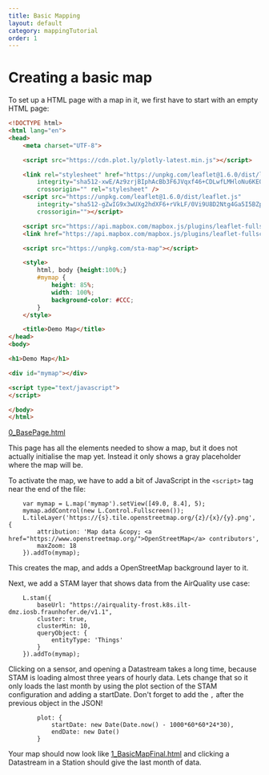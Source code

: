 ```yaml
---
title: Basic Mapping
layout: default
category: mappingTutorial
order: 1
---
```


# Creating a basic map

To set up a HTML page with a map in it, we first have to start with an empty HTML page:

```html
<!DOCTYPE html>
<html lang="en">
<head>
    <meta charset="UTF-8">

    <script src="https://cdn.plot.ly/plotly-latest.min.js"></script>

    <link rel="stylesheet" href="https://unpkg.com/leaflet@1.6.0/dist/leaflet.css"
        integrity="sha512-xwE/Az9zrjBIphAcBb3F6JVqxf46+CDLwfLMHloNu6KEQCAWi6HcDUbeOfBIptF7tcCzusKFjFw2yuvEpDL9wQ=="
        crossorigin="" rel="stylesheet" />
    <script src="https://unpkg.com/leaflet@1.6.0/dist/leaflet.js"
        integrity="sha512-gZwIG9x3wUXg2hdXF6+rVkLF/0Vi9U8D2Ntg4Ga5I5BZpVkVxlJWbSQtXPSiUTtC0TjtGOmxa1AJPuV0CPthew=="
        crossorigin=""></script>

    <script src="https://api.mapbox.com/mapbox.js/plugins/leaflet-fullscreen/v1.0.1/Leaflet.fullscreen.min.js"></script>
    <link href="https://api.mapbox.com/mapbox.js/plugins/leaflet-fullscreen/v1.0.1/leaflet.fullscreen.css" rel="stylesheet" />

    <script src="https://unpkg.com/sta-map"></script>

    <style>
        html, body {height:100%;}
        #mymap {
            height: 85%;
            width: 100%;
            background-color: #CCC;
        }
    </style>

    <title>Demo Map</title>
</head>
<body>

<h1>Demo Map</h1>

<div id="mymap"></div>

<script type="text/javascript">
</script>

</body>
</html>
```
[0_BasePage.html](0_BasePage.html)

This page has all the elements needed to show a map, but it does not actually initialise the map yet.
Instead it only shows a gray placeholder where the map will be.

To activate the map, we have to add a bit of JavaScript in the `<script>` tag near the end of the file:

```
    var mymap = L.map('mymap').setView([49.0, 8.4], 5);
    mymap.addControl(new L.Control.Fullscreen());
    L.tileLayer('https://{s}.tile.openstreetmap.org/{z}/{x}/{y}.png', {
        attribution: 'Map data &copy; <a href="https://www.openstreetmap.org/">OpenStreetMap</a> contributors',
        maxZoom: 18
    }).addTo(mymap);
```

This creates the map, and adds a OpenStreetMap background layer to it.

Next, we add a STAM layer that shows data from the AirQuality use case:

```
    L.stam({
        baseUrl: "https://airquality-frost.k8s.ilt-dmz.iosb.fraunhofer.de/v1.1",
        cluster: true,
        clusterMin: 10,
        queryObject: {
            entityType: 'Things'
        }
    }).addTo(mymap);
```

Clicking on a sensor, and opening a Datastream takes a long time, because STAM is loading almost three years of hourly data.
Lets change that so it only loads the last month by using the plot section of the STAM configuration and adding a startDate.
Don't forget to add the `,` after the previous object in the JSON!
```
        plot: {
            startDate: new Date(Date.now() - 1000*60*60*24*30),
            endDate: new Date()
        }
```

Your map should now look like [1_BasicMapFinal.html](1_BasicMapFinal.html) and clicking a Datastream in a Station should give the last month of data.






